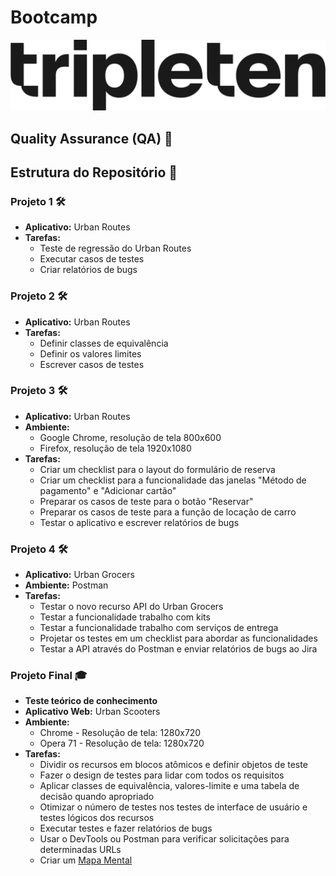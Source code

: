 # Bootcamp

![TripleTen QA Bootcamp](imagens/tripletenqa.png)

## Quality Assurance (QA) 🎯

## Estrutura do Repositório 📁

### Projeto 1 🛠️

- **Aplicativo:** Urban Routes
- **Tarefas:**
  - Teste de regressão do Urban Routes
  - Executar casos de testes
  - Criar relatórios de bugs

### Projeto 2 🛠️

- **Aplicativo:** Urban Routes
- **Tarefas:**
  - Definir classes de equivalência
  - Definir os valores limites
  - Escrever casos de testes

### Projeto 3 🛠️

- **Aplicativo:** Urban Routes
- **Ambiente:**
  - Google Chrome, resolução de tela 800x600
  - Firefox, resolução de tela 1920x1080
- **Tarefas:**
  - Criar um checklist para o layout do formulário de reserva
  - Criar um checklist para a funcionalidade das janelas "Método de pagamento" e "Adicionar cartão"
  - Preparar os casos de teste para o botão "Reservar"
  - Preparar os casos de teste para a função de locação de carro
  - Testar o aplicativo e escrever relatórios de bugs

### Projeto 4 🛠️

- **Aplicativo:** Urban Grocers
- **Ambiente:** Postman
- **Tarefas:**
  - Testar o novo recurso API do Urban Grocers
  - Testar a funcionalidade trabalho com kits
  - Testar a funcionalidade trabalho com serviços de entrega
  - Projetar os testes em um checklist para abordar as funcionalidades
  - Testar a API através do Postman e enviar relatórios de bugs ao Jira

### Projeto Final 🎓

- **Teste teórico de conhecimento**
- **Aplicativo Web:** Urban Scooters
- **Ambiente:**
  - Chrome - Resolução de tela: 1280x720
  - Opera 71 - Resolução de tela: 1280x720
- **Tarefas:**
  - Dividir os recursos em blocos atômicos e definir objetos de teste
  - Fazer o design de testes para lidar com todos os requisitos
  - Aplicar classes de equivalência, valores-limite e uma tabela de decisão quando apropriado
  - Otimizar o número de testes nos testes de interface de usuário e testes lógicos dos recursos
  - Executar testes e fazer relatórios de bugs
  - Usar o DevTools ou Postman para verificar solicitações para determinadas URLs
  - Criar um [Mapa Mental](https://drive.google.com/file/d/1jGHN7-4xRM6nhzVvvAkhpEQb0g89rVKi/view?usp=sharing)
